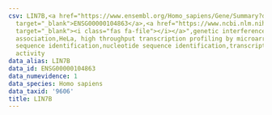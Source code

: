 ```yaml
---
csv: LIN7B,<a href="https://www.ensembl.org/Homo_sapiens/Gene/Summary?db=core;g=ENSG00000104863"
  target="_blank">ENSG00000104863</a>,<a href="https://www.ncbi.nlm.nih.gov/pubmed/17216044"
  target="_blank"><i class="fas fa-file"></i></a>",genetic interference,functional
  association,HeLa, high throughput transcription profiling by microarray,nucleotide
  sequence identification,nucleotide sequence identification,transcriptional regulation,up-regulates
  activity
data_alias: LIN7B
data_id: ENSG00000104863
data_numevidence: 1
data_species: Homo sapiens
data_taxid: '9606'
title: LIN7B
---
```


